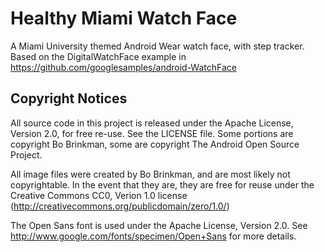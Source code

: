 Healthy Miami Watch Face
===================================

A Miami University themed Android Wear watch face, with step tracker. Based on the DigitalWatchFace example in https://github.com/googlesamples/android-WatchFace

Copyright Notices
-------

All source code in this project is released under the Apache License, Version 2.0, for free re-use. See the LICENSE file. Some portions are copyright Bo Brinkman, some are copyright The Android Open Source Project.

All image files were created by Bo Brinkman, and are most likely not copyrightable. In the event that they are, they are free for reuse under the Creative Commons CC0, Verion 1.0 license (http://creativecommons.org/publicdomain/zero/1.0/)

The Open Sans font is used under the Apache License, Version 2.0. See http://www.google.com/fonts/specimen/Open+Sans for more details.

